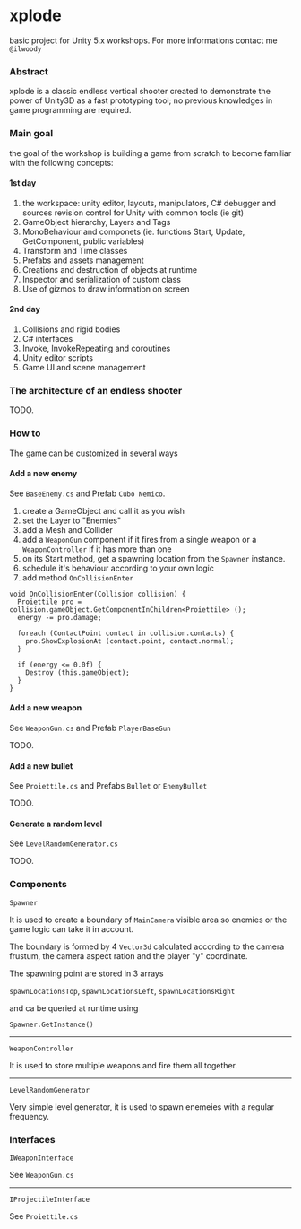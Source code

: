 # xplode
basic project for Unity 5.x workshops.
For more informations contact me `@ilwoody`

### Abstract
xplode is a classic endless vertical shooter created to demonstrate the power of Unity3D as a fast prototyping tool; no previous knowledges in game programming are required.

### Main goal
the goal of the workshop is building a game from scratch to become familiar with the following concepts:

#### 1st day
1. the workspace: unity editor, layouts, manipulators, C# debugger and sources revision control for Unity with common tools (ie git)
1. GameObject hierarchy, Layers and Tags
1. MonoBehaviour and componets (ie. functions Start, Update, GetComponent, public variables)
1. Transform and Time classes
1. Prefabs and assets management
1. Creations and destruction of objects at runtime
1. Inspector and serialization of custom class
1. Use of gizmos to draw information on screen

#### 2nd day
1. Collisions and rigid bodies
1. C# interfaces
1. Invoke, InvokeRepeating and coroutines
1. Unity editor scripts
1. Game UI and scene management

### The architecture of an endless shooter

TODO.

### How to

The game can be customized in several ways

#### Add a new enemy

See `BaseEnemy.cs` and Prefab `Cubo Nemico`.

1. create a GameObject and call it as you wish
1. set the Layer to "Enemies"
1. add a Mesh and Collider
1. add a `WeaponGun` component if it fires from a single weapon or a `WeaponController` if it has more than one
1. on its Start method, get a spawning location from the `Spawner` instance.
1. schedule it's behaviour according to your own logic
1. add method `OnCollisionEnter`

```Unity3D
void OnCollisionEnter(Collision collision) {
  Proiettile pro = collision.gameObject.GetComponentInChildren<Proiettile> ();
  energy -= pro.damage;

  foreach (ContactPoint contact in collision.contacts) {
    pro.ShowExplosionAt (contact.point, contact.normal);
  }

  if (energy <= 0.0f) {
    Destroy (this.gameObject);
  }
}
```

#### Add a new weapon
See `WeaponGun.cs` and Prefab `PlayerBaseGun`

TODO.

#### Add a new bullet
See `Proiettile.cs` and Prefabs `Bullet` or `EnemyBullet`

TODO.

#### Generate a random level
See `LevelRandomGenerator.cs`

TODO.

### Components

```
Spawner
```

It is used to create a boundary of `MainCamera` visible area so enemies or the game logic can take it in account.

The boundary is formed by 4 `Vector3d`  calculated according to the camera frustum, the camera aspect ration and the player "y" coordinate.

The spawning point are stored in 3 arrays

`spawnLocationsTop`, `spawnLocationsLeft`, `spawnLocationsRight`

and ca be queried at runtime using

`Spawner.GetInstance()`

---

```
WeaponController
```

It is used to store multiple weapons and fire them all together.

---

```
LevelRandomGenerator
```

Very simple level generator, it is used to spawn enemeies with a regular frequency.

### Interfaces

```
IWeaponInterface
```
See `WeaponGun.cs`

---
```
IProjectileInterface
```
See `Proiettile.cs`
